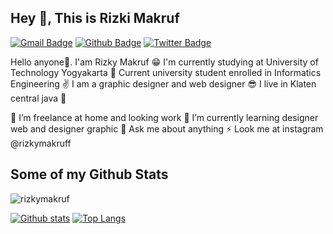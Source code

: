 ## Hey 👋, This is Rizki Makruf
[![Gmail Badge](https://img.shields.io/badge/-armppy8@gmail.com-c14438?style=flat&logo=Gmail&logoColor=white&link=mailto:armppy8@gmail.com)](mailto:armppy8@gmail.com) [![Github Badge](https://img.shields.io/badge/-rizkymakruf-grey?style=flat&logo=github&logoColor=white&link=https://github.com/rizkymakruf/)](https://www.github.com/rizkymakruf/) [![Twitter Badge](https://img.shields.io/badge/-@Nineone77-00acee?style=flat&logo=twitter&logoColor=white&link=https://twitter.com/@Nineone77/)](https://www.twitter.com/@Nineone77/) <p align='left'>Hello anyone👋. I'am Rizky Makruf 😁 I'm currently studying at University of Technology Yogyakarta 🏫 Current university student enrolled in Informatics Engineering ✌ I am a graphic designer and web designer 😎 I live in Klaten central java 🚩

🔭 I’m freelance at home and looking work
🌱 I’m currently learning designer web and designer graphic
💬 Ask me about anything
⚡ Look me at instagram @rizkymakruff</p>
## Some of my Github Stats
<p align=left> <img src=https://komarev.com/ghpvc/?username=rizkymakruf alt=rizkymakruf /> </p>

[![Github stats](https://github-readme-stats.vercel.app/api?username=rizkymakruf&show_icons=true&include_all_commits=true)](https://github.com/rizkymakruf/github-readme-stats)
[![Top Langs](https://github-readme-stats.vercel.app/api/top-langs/?username=rizkymakruf&layout=compact)](https://github.com/rizkymakruf/github-readme-stats)
